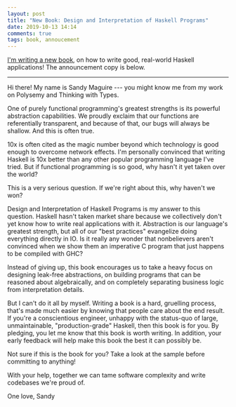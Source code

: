 ```yaml
---
layout: post
title: "New Book: Design and Interpretation of Haskell Programs"
date: 2019-10-13 14:14
comments: true
tags: book, annoucement
---
```


[I'm writing a new book][patreon], on how to write good, real-world Haskell
applications! The announcement copy is below.

[patreon]: https://www.patreon.com/designandinterpretation

---

Hi there! My name is Sandy Maguire --- you might know me from my work on
Polysemy and Thinking with Types.

One of purely functional programming's greatest strengths is its powerful
abstraction capabilities. We proudly exclaim that our functions are
referentially transparent, and because of that, our bugs will always be shallow.
And this is often true.

10x is often cited as the magic number beyond which technology is good enough to
overcome network effects. I'm personally convinced that writing Haskell is 10x
better than any other popular programming language I've tried. But if functional
programming is so good, why hasn't it yet taken over the world?

This is a very serious question. If we're right about this, why haven't we won?

Design and Interpretation of Haskell Programs is my answer to this question.
Haskell hasn't taken market share because we collectively don't yet know how to
write real applications with it. Abstraction is our language's greatest
strength, but all of our "best practices" evangelize doing everything directly
in IO. Is it really any wonder that nonbelievers aren't convinced when we show
them an imperative C program that just happens to be compiled with GHC?

Instead of giving up, this book encourages us to take a heavy focus on designing
leak-free abstractions, on building programs that can be reasoned about
algebraically, and on completely separating business logic from interpretation
details.

But I can't do it all by myself. Writing a book is a hard, gruelling process,
that's made much easier by knowing that people care about the end result. If
you're a conscientious engineer, unhappy with the status-quo of large,
unmaintainable, "production-grade" Haskell, then this book is for you. By
pledging, you let me know that this book is worth writing. In addition, your
early feedback will help make this book the best it can possibly be.

Not sure if this is the book for you? Take a look at the sample before
committing to anything!

With your help, together we can tame software complexity and write codebases
we're proud of.

One love, Sandy

